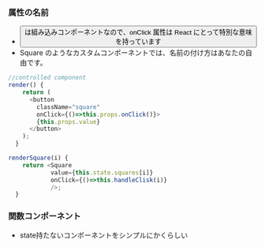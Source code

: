 ### 属性の名前
- <button> は組み込みコンポーネントなので、onClick 属性は React にとって特別な意味を持っています
- Square のようなカスタムコンポーネントでは、名前の付け方はあなたの自由です。

```javascript
//controlled component
render() {
    return (
      <button 
        className="square" 
        onClick={()=>this.props.onClick()}>
        {this.props.value}
      </button>
    );
  }
```

```javascript
renderSquare(i) {
    return <Square 
            value={this.state.squares[i]} 
            onClick={()=>this.handleClisk(i)}
            />;
  }
```

### 関数コンポーネント
- state持たないコンポーネントをシンプルにかくらしい